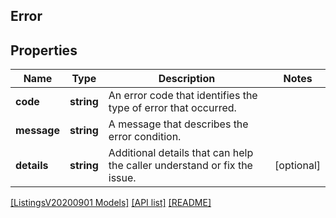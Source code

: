 ## Error

## Properties

Name | Type | Description | Notes
------------ | ------------- | ------------- | -------------
**code** | **string** | An error code that identifies the type of error that occurred. |
**message** | **string** | A message that describes the error condition. |
**details** | **string** | Additional details that can help the caller understand or fix the issue. | [optional]

[[ListingsV20200901 Models]](../) [[API list]](../../Api) [[README]](../../../README.md)
